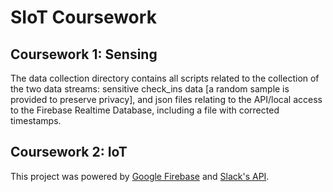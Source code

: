 # SIoT Coursework 

## Coursework 1: Sensing
The data collection directory contains all scripts related to the collection of the two data streams: sensitive check_ins data [a random sample is provided to preserve privacy], and json files relating to the API/local access to the  Firebase Realtime Database, including a file with corrected timestamps.




## Coursework 2: IoT




This project was powered by [Google Firebase]([url](https://api.slack.com)) and [Slack's API]([url](https://api.slack.com)).
